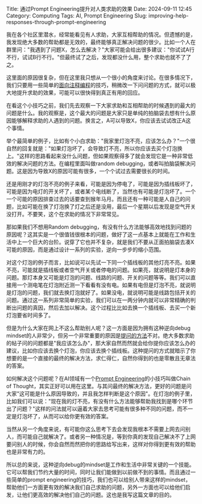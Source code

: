 Title: 通过Prompt Engineering提升对人类求助的效果
Date: 2024-09-11 12:45
Category: Computing
Tags: AI, Prompt Engineering
Slug: improving-help-responses-through-prompt-engineering

我在各个社区里潜水，经常能看见有人求助，大家互相帮助的情况。但遗憾的是，我发现绝大多数的帮助都是无效的，最终能够真正解决问题的很少。比如一个人在群里问："我遇到了问题X，怎么去解决？"大家可能会给出很多建议："你试试A行不行，试试B行不行。"但最终试了之后，发现都没什么用，整个求助也就不了了之。

这里面的原因很复杂，但在这里我只想从一个很小的角度来讨论。在很多情况下，我们只要用一些简单的[面向注释编程](/ai-comment-oriented-programming.html)的技巧，稍微改一下问问题的方式，就可以极大地提升求助的效果，可能可以很快得到真正有用的回应。

在看这个小技巧之前，我们先去观察一下大家求助和互相帮助的时候遇到的最大的问题是什么。我的观察是，这个最大的问题是大家只是单纯的拍脑袋去想有什么原因能够解释求助的人遇到的问题。换言之，A可以导致X，你应该去试试改正A这个事情。

举个最简单的例子，比如有个小白求助："我家里灯泡不亮，应该怎么办？"一个很自然的回复就是："如果灯泡坏了，会导致灯不亮，所以你应该去买个灯泡换上。"这样的思路看起来没什么问题，但如果观察得多了就会发现它是一种非常低效的解决问题的方法。在编程里面叫做random debugging，或者叫拍脑袋解决问题。这是因为导致X的原因可能有很多，一个个试过去需要很长的时间。

还是用刚才的灯泡不亮的例子来看，可能是因为停电了，可能是因为插线板坏了，可能是因为电灯的开关坏了，或者某个电线断了，当然也有可能是灯泡坏了。一个一个可能的原因排查过去的话要查到猴年马月。而且还有一种可能是人自己的问题，比如可能在换了灯泡换了灯之后还是没用，最后一个星期以后发现是空气开关没打开。不要笑，这个在求助的情况下非常常见。

那如果我们不想用Random debugging，有没有什么方法能够高效地找到问题的原因呢？这其实是一个很值钱很根本的问题，做好了这一点基本上就能在工作和生活中上一个巨大的台阶。说穿了它也并不复杂，就是我们不要从正面拍脑袋去凑X可能的原因，而是通过设计一系列的实验，逆向一步步的缩小范围。

对这个灯泡的例子而言，比如说可以先试一下同一个插线板的其他灯亮不亮。如果不亮，可能就是插线板或者空气开关或者停电的问题。如果亮，就说明是灯本身的问题。那灯本身又可能是灯泡的问题、线路的问题、开关的问题等等。我们可以直接用一个测电笔在灯泡附近测一下看看有没有电。如果有电但是灯泡不亮，就说明是灯泡的问题，我们就去换灯泡就好了。如果没电，就说明可能是线路包括开关的问题。通过这一系列非常简单的实验，我们可以在一两分钟内就可以非常精确的判断出问题的真因，然后去加以解决。这个过程比比如去换一个插线板、去买一个新灯泡要省时间多了。

但是为什么大家在网上不这么帮助别人呢？这一方面是因为拥有这种逆向debug mindset的人非常少，但另一个非常重要的原因是[提问的方法](/correctness-is-meaningless.html)不对。绝大多数求助的帖子问的问题都是"我应该怎么办"，那大家自然而然就会给你提你应该怎么办的建议，比如你应该去换个灯泡，你应该去换个插线板。这种提问的方式就暗示了你想要的是一个直接的最终的解决方法，求仁得仁，自然你得到的也是零散且无章法的答案。

如何解决这个问题呢？在AI领域有一个[Prompt Engineering](/prompt-engineering-guide.html)的小技巧叫做Chain of Thought，其实正好可以用在这里。与其问最终的解决方法，更好的问题是问大家"这可能是什么原因导致的，并且我怎样判断是这个原因"。在灯泡的例子里，比如我们可以说："现在我的灯不亮，有没有什么方法能够帮助我找到是哪个环节出了问题？"这样的问法就可以逼着大家去思考可能有很多种不同的问题，而不一定是灯泡坏了，从而可以给你更有效的答案。

当然从另一个角度来说，有可能你这么思考下去会发现我根本不需要上网去问别人，而可能自己就解决了。或者另一种情况是，等到你真的发现自己解决不了上网要问别人的时候，你会自然而然把你的思路给写出来，这样对你得到更有效的帮助也是非常有力的。

所以总的来说，这种逆向debug的mindset是工作和生活中非常关键的一个技能。它可以帮我们节约大量的时间，同时让我们能做到以前做不到的事情。而且通过一些简单的prompt engineering的技巧，我们也可以给别人带来这样的mindset，帮助他们一方面更有效的解决我们自己求助的问题，另外一方面也可以给他们启发，让他们更高效的解决他们自己的问题。这也是我写这篇文章的目的。